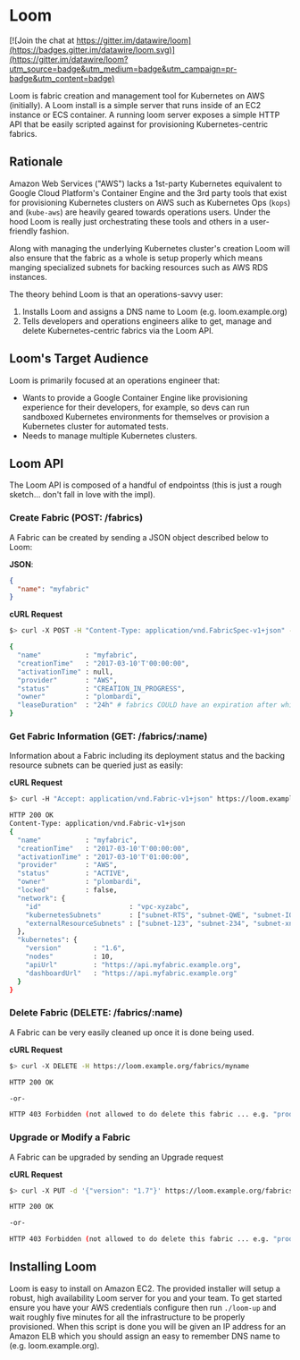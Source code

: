 # Loom

[![Join the chat at https://gitter.im/datawire/loom](https://badges.gitter.im/datawire/loom.svg)](https://gitter.im/datawire/loom?utm_source=badge&utm_medium=badge&utm_campaign=pr-badge&utm_content=badge)

Loom is fabric creation and management tool for Kubernetes on AWS (initially). A Loom install is a simple server that runs inside of an EC2 instance or ECS container. A running loom server exposes a simple HTTP API that be easily scripted against for provisioning Kubernetes-centric fabrics.

## Rationale

Amazon Web Services ("AWS") lacks a 1st-party Kubernetes equivalent to Google Cloud Platform's Container Engine and the 3rd party tools that exist for provisioning Kubernetes clusters on AWS such as Kubernetes Ops (`kops`) and (`kube-aws`) are heavily geared towards operations users. Under the hood Loom is really just orchestrating these tools and others in a user-friendly fashion.

Along with managing the underlying Kubernetes cluster's creation Loom will also ensure that the fabric as a whole is setup properly which means manging specialized subnets for backing resources such as AWS RDS instances.

The theory behind Loom is that an operations-savvy user:

1. Installs Loom and assigns a DNS name to Loom (e.g. loom.example.org)
2. Tells developers and operations engineers alike to get, manage and delete Kubernetes-centric fabrics via the Loom API.

## Loom's Target Audience

Loom is primarily focused at an operations engineer that:

- Wants to provide a Google Container Engine like provisioning experience for their developers, for example, so devs can run sandboxed Kubernetes environments for themselves or provision a Kubernetes cluster for automated tests.
- Needs to manage multiple Kubernetes clusters.

## Loom API

The Loom API is composed of a handful of endpointss (this is just a rough sketch... don't fall in love with the impl).

### Create Fabric (POST: /fabrics)

A Fabric can be created by sending a JSON object described below to Loom:

**JSON**:

```json
{
  "name": "myfabric"
}
```

**cURL Request**

```bash
$> curl -X POST -H "Content-Type: application/vnd.FabricSpec-v1+json" -d '{"name": "myfabric"}' https://loom.example.org/fabrics

{
  "name"           : "myfabric",
  "creationTime"   : "2017-03-10'T'00:00:00",
  "activationTime" : null,
  "provider"       : "AWS",
  "status"         : "CREATION_IN_PROGRESS",
  "owner"          : "plombardi",
  "leaseDuration"  : "24h" # fabrics COULD have an expiration after which they would be cleaned automatically
}
```

### Get Fabric Information (GET: /fabrics/:name)

Information about a Fabric including its deployment status and the backing resource subnets can be queried just as easily:

**cURL Request**

```bash
$> curl -H "Accept: application/vnd.Fabric-v1+json" https://loom.example.org/fabrics/myfabric

HTTP 200 OK
Content-Type: application/vnd.Fabric-v1+json
{
  "name"           : "myfabric",
  "creationTime"   : "2017-03-10'T'00:00:00",
  "activationTime" : "2017-03-10'T'01:00:00",
  "provider"       : "AWS",
  "status"         : "ACTIVE",
  "owner"          : "plombardi",
  "locked"         : false,
  "network": {
    "id"                      : "vpc-xyzabc",
    "kubernetesSubnets"       : ["subnet-RTS", "subnet-QWE", "subnet-IOP"],
    "externalResourceSubnets" : ["subnet-123", "subnet-234", "subnet-xnt"]
  },
  "kubernetes": {
    "version"        : "1.6",
    "nodes"          : 10,
    "apiUrl"         : "https://api.myfabric.example.org",
    "dashboardUrl"   : "https://api.myfabric.example.org"
  }
}
```

### Delete Fabric (DELETE: /fabrics/:name)

A Fabric can be very easily cleaned up once it is done being used.

**cURL Request**

```bash
$> curl -X DELETE -H https://loom.example.org/fabrics/myname

HTTP 200 OK

-or-

HTTP 403 Forbidden (not allowed to do delete this fabric ... e.g. "prod")
```

### Upgrade or Modify a Fabric

A Fabric can be upgraded by sending an Upgrade request

**cURL Request**

```bash
$> curl -X PUT -d '{"version": "1.7"}' https://loom.example.org/fabrics/myname/updates

HTTP 200 OK

-or-

HTTP 403 Forbidden (not allowed to do delete this fabric ... e.g. "prod")
```

## Installing Loom

Loom is easy to install on Amazon EC2. The provided installer will setup a robust, high availability Loom server for you and your team. To get started ensure you have your AWS credentials configure then run `./loom-up` and wait roughly five minutes for all the infrastructure to be properly provisioned. When this script is done you will be given an IP address for an Amazon ELB which you should assign an easy to remember DNS name to (e.g. loom.example.org).












